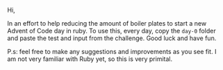 Hi,

In an effort to help reducing the amount of boiler plates to start a new Advent of Code day in ruby. To use this, every day, copy the `day-0` folder and paste the test and input from the challenge.
Good luck and have fun.

P.s: feel free to make any suggestions and improvements as you see fit. I am not very familiar with Ruby yet, so this is very primital. 
